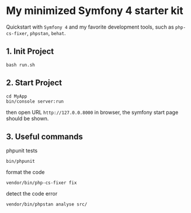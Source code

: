 # My minimized Symfony 4 starter kit

Quickstart with `Symfony 4` and my favorite development tools, such as `php-cs-fixer`, `phpstan`, `behat`.

## 1. Init Project
```
bash run.sh
```

## 2. Start Project
```
cd MyApp
bin/console server:run
```
then open URL `http://127.0.0.8000` in browser, the symfony start page should be shown.



## 3. Useful commands
phpunit tests
```
bin/phpunit
```

format the code
```
vendor/bin/php-cs-fixer fix
```

detect the code error
```
vendor/bin/phpstan analyse src/
```